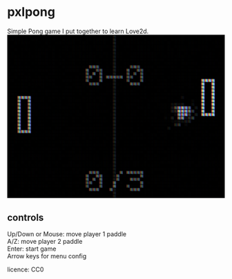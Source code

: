 # pxlpong
Simple Pong game I put together to learn Love2d.
![screenshot](/screenshot.png)

## controls
Up/Down or Mouse: move player 1 paddle  
A/Z: move player 2 paddle  
Enter: start game  
Arrow keys for menu config  

licence: CC0
